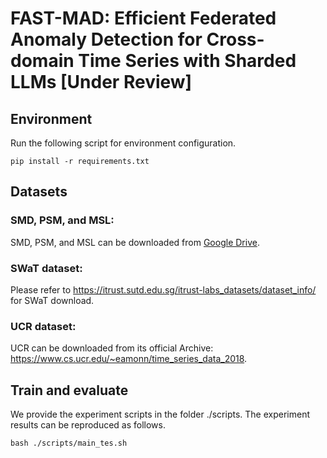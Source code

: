 # FAST-MAD: Efficient Federated Anomaly Detection for Cross-domain Time Series with Sharded LLMs [Under Review]


## Environment
Run the following script for environment configuration.
```
pip install -r requirements.txt
```


## Datasets
### SMD, PSM, and MSL:
SMD, PSM, and MSL can be downloaded from [Google Drive](https://drive.google.com/drive/folders/1gisthCoE-RrKJ0j3KPV7xiibhHWT9qRm).  
### SWaT dataset:
Please refer to https://itrust.sutd.edu.sg/itrust-labs_datasets/dataset_info/ for SWaT download.  
### UCR dataset:
UCR can be downloaded from its official Archive: https://www.cs.ucr.edu/~eamonn/time_series_data_2018.


## Train and evaluate
We provide the experiment scripts in the folder ./scripts. The experiment results can be reproduced as follows.
```
bash ./scripts/main_tes.sh
```
